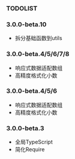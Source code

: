 ### TODOLIST

### 3.0.0-beta.10
- 拆分基础函数到utils

### 3.0.0-beta.4/5/6/7/8
- 响应式数据适配数组
- 高精度格式化小数

### 3.0.0-beta.4/5/6
- 响应式数据适配数组
- 高精度格式化小数

### 3.0.0-beta.3
- 全局TypeScript
- 简化Require
